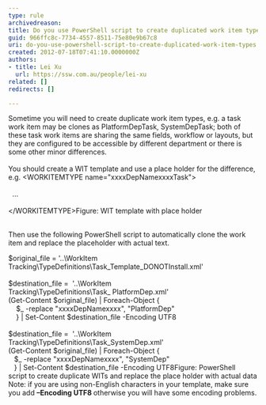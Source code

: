 ```yaml
---
type: rule
archivedreason: 
title: Do you use PowerShell script to create duplicated work item types?
guid: 966ffc8c-7734-4557-8511-75e80e9b67c8
uri: do-you-use-powershell-script-to-create-duplicated-work-item-types
created: 2012-07-18T07:41:10.0000000Z
authors:
- title: Lei Xu
  url: https://ssw.com.au/people/lei-xu
related: []
redirects: []

---
```



​Sometime you will need to create duplicate work item
types, e.g. a task work item may be clones as PlatformDepTask, SystemDepTask;
both of these task work items are sharing the same fields, workflow or layouts,
but they are configured to be accessible by different department or there is some other minor differences.<br><br>You should create a WIT template and use a place
holder for the difference, e.g.
<span class="ssw-rteStyle-CodeArea">&lt;WORKITEMTYPE
name=&quot;xxxxDepNamexxxxTask&quot;&gt;<br><br>&#160; …
<br><br>&lt;/WORKITEMTYPE&gt;</span><span class="ssw-rteStyle-FigureNormal">Figure&#58; WIT template with place holder&#160;
​</span>
<br><excerpt class='endintro'></excerpt><br>
<p>
Then use the following PowerShell script to automatically clone the work item and replace the placeholder with actual text. 
</p>
<span class="ssw-rteStyle-CodeArea">​$original_file = '..\WorkItem Tracking\TypeDefinitions\Task_Template_DONOTInstall.xml'<br><br>$destination_file =&#160; '..\WorkItem Tracking\TypeDefinitions\Task_&#160;PlatformDep.xml'<br>(Get-Content $original_file) | Foreach-Object &#123;<br>&#160; &#160; $_ -replace &quot;xxxxDepNamexxxx&quot;, &quot;PlatformDep&quot;<br>&#160; &#160; &#125; | Set-Content $destination_file -Encoding UTF8<br><br>$destination_file =&#160; '..\WorkItem Tracking\TypeDefinitions\Task_SystemDep.xml'<br>(Get-Content $original_file) | Foreach-Object &#123;<br>&#160; &#160;$_ -replace &quot;xxxxDepNamexxxx&quot;, &quot;SystemDep&quot;<br>&#160; &#160;&#125; | Set-Content $destination_file -Encoding UTF8</span><span class="ssw-rteStyle-FigureNormal">Figure&#58; PowerShell script&#160;to create duplicate WITs and replace the place holder with actual data</span><span class="ssw-rteStyle-Tip">​Note&#58; if you are using non-English characters in your
template, make sure you add&#160;<b class="ssw-rteStyle-Tip">–Encoding UTF8&#160;</b>otherwise you will have some
encoding problems.
​​​</span><br>


